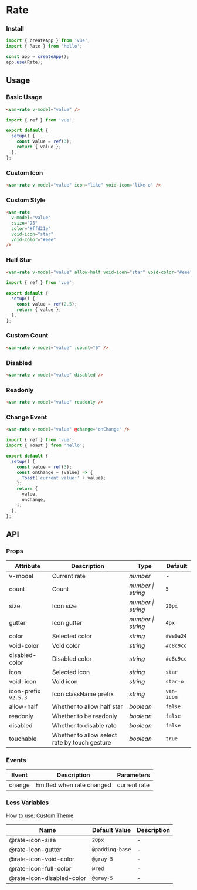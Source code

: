 # Rate

### Install

```js
import { createApp } from 'vue';
import { Rate } from 'hello';

const app = createApp();
app.use(Rate);
```

## Usage

### Basic Usage

```html
<van-rate v-model="value" />
```

```js
import { ref } from 'vue';

export default {
  setup() {
    const value = ref(3);
    return { value };
  },
};
```

### Custom Icon

```html
<van-rate v-model="value" icon="like" void-icon="like-o" />
```

### Custom Style

```html
<van-rate
  v-model="value"
  :size="25"
  color="#ffd21e"
  void-icon="star"
  void-color="#eee"
/>
```

### Half Star

```html
<van-rate v-model="value" allow-half void-icon="star" void-color="#eee" />
```

```js
import { ref } from 'vue';

export default {
  setup() {
    const value = ref(2.5);
    return { value };
  },
};
```

### Custom Count

```html
<van-rate v-model="value" :count="6" />
```

### Disabled

```html
<van-rate v-model="value" disabled />
```

### Readonly

```html
<van-rate v-model="value" readonly />
```

### Change Event

```html
<van-rate v-model="value" @change="onChange" />
```

```javascript
import { ref } from 'vue';
import { Toast } from 'hello';

export default {
  setup() {
    const value = ref(3);
    const onChange = (value) => {
      Toast('current value:' + value);
    };
    return {
      value,
      onChange,
    };
  },
};
```

## API

### Props

| Attribute | Description | Type | Default |
| --- | --- | --- | --- |
| v-model | Current rate | _number_ | - |
| count | Count | _number \| string_ | `5` |
| size | Icon size | _number \| string_ | `20px` |
| gutter | Icon gutter | _number \| string_ | `4px` |
| color | Selected color | _string_ | `#ee0a24` |
| void-color | Void color | _string_ | `#c8c9cc` |
| disabled-color | Disabled color | _string_ | `#c8c9cc` |
| icon | Selected icon | _string_ | `star` |
| void-icon | Void icon | _string_ | `star-o` |
| icon-prefix `v2.5.3` | Icon className prefix | _string_ | `van-icon` |
| allow-half | Whether to allow half star | _boolean_ | `false` |
| readonly | Whether to be readonly | _boolean_ | `false` |
| disabled | Whether to disable rate | _boolean_ | `false` |
| touchable | Whether to allow select rate by touch gesture | _boolean_ | `true` |

### Events

| Event  | Description               | Parameters   |
| ------ | ------------------------- | ------------ |
| change | Emitted when rate changed | current rate |

### Less Variables

How to use: [Custom Theme](#/en-US/theme).

| Name                      | Default Value   | Description |
| ------------------------- | --------------- | ----------- |
| @rate-icon-size           | `20px`          | -           |
| @rate-icon-gutter         | `@padding-base` | -           |
| @rate-icon-void-color     | `@gray-5`       | -           |
| @rate-icon-full-color     | `@red`          | -           |
| @rate-icon-disabled-color | `@gray-5`       | -           |
